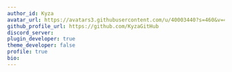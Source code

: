 ```yaml
---
author_id: Kyza
avatar_url: https://avatars3.githubusercontent.com/u/40003440?s=460&v=4
github_profile_url: https://github.com/KyzaGitHub
discord_server:
plugin_developer: true
theme_developer: false
profile: true
bio:
---
```

